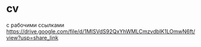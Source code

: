 # cv

с рабочими ссылками
https://drive.google.com/file/d/1MISVdS92QxYhWMLCmzvdbIK1LOmwN6ft/view?usp=share_link
